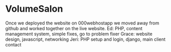 # VolumeSalon
Once we deployed the website on 000webhostapp we moved away from github and worked together on the live website. 
Ed: PHP, content management system, simple fixes, go to problem fixer
Grace: website design, javascript, networking
Jeri: PHP setup and login, django, main client contact
